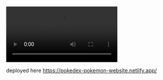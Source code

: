 <video src="Pokedex-pokemon%20app%20-%20Google%20Chrome%206_23_2023%209_06_24%20AM.mp4" controls title="Title"></video>

deployed here
https://pokedex-pokemon-website.netlify.app/

